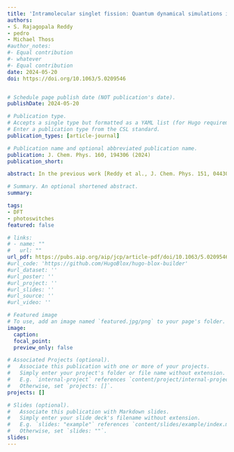 ```yaml
---
title: 'Intramolecular singlet fission: Quantum dynamical simulations including the effect of the laser field'
authors:
- S. Rajagopala Reddy
- pedro
- Michael Thoss
#author_notes:
#- Equal contribution
#- whatever
#- Equal contribution
date: 2024-05-20
doi: https://doi.org/10.1063/5.0209546


# Schedule page publish date (NOT publication's date).
publishDate: 2024-05-20

# Publication type.
# Accepts a single type but formatted as a YAML list (for Hugo requirements).
# Enter a publication type from the CSL standard.
publication_types: [article-journal]

# Publication name and optional abbreviated publication name.
publication: J. Chem. Phys. 160, 194306 (2024)
publication_short:

abstract: In the previous work [Reddy et al., J. Chem. Phys. 151, 044307 (2019)], we have analyzed the dynamics of the intramolecular singlet fission process in a series of prototypical pentacene-based dimers, where the pentacene monomers are covalently bonded to a phenylene linker in ortho, meta, and para positions. The results obtained were qualitatively consistent with the experimental data available, showing an ultrafast population of the multiexcitonic state that mainly takes place via a mediated (superexchange-like) mechanism involving charge transfer and doubly excited states. Our results also highlighted the instrumental role of molecular vibrations in the process as a sizable population of the multiexcitonic state could only be obtained through vibronic coupling. Here, we extend these studies and investigate the effect of the laser field on the dynamics of intramolecular singlet fission by explicitly including the coupling to the laser field in our model. In this manner, and by selectively tuning the laser field to the different low-lying absorption bands of the systems investigated, we analyze the wavelength dependence of the intramolecular singlet fission process. In addition, we have also analyzed how the nature of the initially photoexcited electronic state (either localized or delocalized) affects its dynamics. Altogether, our results provide new insights into the design of intramolecular singlet fission-active molecules.

# Summary. An optional shortened abstract.
summary:

tags:
- DFT
- photoswitches
featured: false

# links:
# - name: ""
#   url: ""
url_pdf: https://pubs.aip.org/aip/jcp/article-pdf/doi/10.1063/5.0209546/19959388/194306_1_5.0209546.pdf
#url_code: 'https://github.com/HugoBlox/hugo-blox-builder'
#url_dataset: ''
#url_poster: ''
#url_project: ''
#url_slides: ''
#url_source: ''
#url_video: ''

# Featured image
# To use, add an image named `featured.jpg/png` to your page's folder. 
image:
  caption:
  focal_point:
  preview_only: false

# Associated Projects (optional).
#   Associate this publication with one or more of your projects.
#   Simply enter your project's folder or file name without extension.
#   E.g. `internal-project` references `content/project/internal-project/index.md`.
#   Otherwise, set `projects: []`.
projects: []

# Slides (optional).
#   Associate this publication with Markdown slides.
#   Simply enter your slide deck's filename without extension.
#   E.g. `slides: "example"` references `content/slides/example/index.md`.
#   Otherwise, set `slides: ""`.
slides:
---
```


<!-- Main text. Remove this comment and add your extra content here.

{{% callout note %}}
Click the *Cite* button above to demo the feature to enable visitors to import publication metadata into their reference management software.
{{% /callout %}}

{{% callout note %}}
Create your slides in Markdown - click the *Slides* button to check out the example.
{{% /callout %}}

Add the publication's **full text** or **supplementary notes** here. You can use rich formatting such as including [code, math, and images](https://docs.hugoblox.com/content/writing-markdown-latex/).

-->
